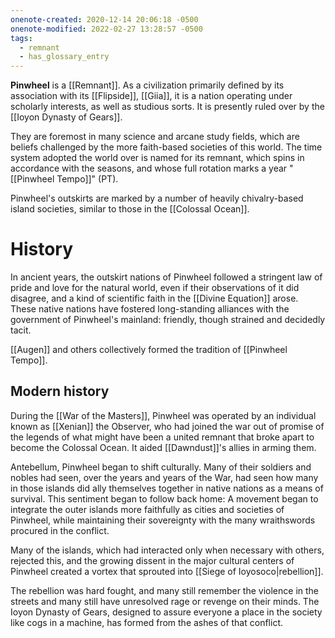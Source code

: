 ```yaml
---
onenote-created: 2020-12-14 20:06:18 -0500
onenote-modified: 2022-02-27 13:28:57 -0500
tags:
  - remnant
  - has_glossary_entry
---
```

**Pinwheel** is a [[Remnant]]. As a civilization primarily defined by its association with its [[Flipside]], [[Giia]], it is a nation operating under scholarly interests, as well as studious sorts. It is presently ruled over by the [[Ioyon Dynasty of Gears]].

They are foremost in many science and arcane study fields, which are beliefs challenged by the more faith-based societies of this world. The time system adopted the world over is named for its remnant, which spins in accordance with the seasons, and whose full rotation marks a year "[[Pinwheel Tempo]]" (PT). 

Pinwheel's outskirts are marked by a number of heavily chivalry-based island societies, similar to those in the [[Colossal Ocean]]. 

# History
In ancient years, the outskirt nations of Pinwheel followed a stringent law of pride and love for the natural world, even if their observations of it did disagree, and a kind of scientific faith in the [[Divine Equation]] arose. These native nations have fostered long-standing alliances with the government of Pinwheel's mainland: friendly, though strained and decidedly tacit. 

[[Augen]] and others collectively formed the tradition of [[Pinwheel Tempo]].

## Modern history
During the [[War of the Masters]], Pinwheel was operated by an individual known as [[Xenian]] the Observer, who had joined the war out of promise of the legends of what might have been a united remnant that broke apart to become the Colossal Ocean. It aided [[Dawndust]]'s allies in arming them.

Antebellum, Pinwheel began to shift culturally. Many of their soldiers and nobles had seen, over the years and years of the War, had seen how many in those islands did ally themselves together in native nations as a means of survival. This sentiment began to follow back home: A movement began to integrate the outer islands more faithfully as cities and societies of Pinwheel, while maintaining their sovereignty with the many wraithswords procured in the conflict. 

Many of the islands, which had interacted only when necessary with others, rejected this, and the growing dissent in the major cultural centers of Pinwheel created a vortex that sprouted into [[Siege of Ioyosoco|rebellion]].

The rebellion was hard fought, and many still remember the violence in the streets and many still have unresolved rage or revenge on their minds. The Ioyon Dynasty of Gears, designed to assure everyone a place in the society like cogs in a machine, has formed from the ashes of that conflict.
